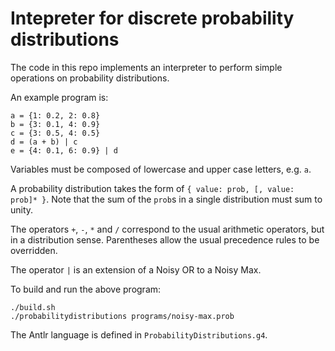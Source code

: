# Intepreter for discrete probability distributions

The code in this repo implements an interpreter to perform simple operations
on probability distributions.

An example program is:

```
a = {1: 0.2, 2: 0.8}
b = {3: 0.1, 4: 0.9}
c = {3: 0.5, 4: 0.5}
d = (a + b) | c
e = {4: 0.1, 6: 0.9} | d
```

Variables must be composed of lowercase and upper case letters, e.g. `a`.

A probability distribution takes the form of `{ value: prob, [, value: prob]* }`.
Note that the sum of the `prob`s in a single distribution must sum to unity.

The operators `+`, `-`, `*` and `/` correspond to the usual arithmetic
operators, but in a distribution sense. Parentheses allow the usual precedence
rules to be overridden.

The operator `|` is an extension of a Noisy OR to a Noisy Max.

To build and run the above program:

```
./build.sh
./probabilitydistributions programs/noisy-max.prob
```

The Antlr language is defined in `ProbabilityDistributions.g4`.
